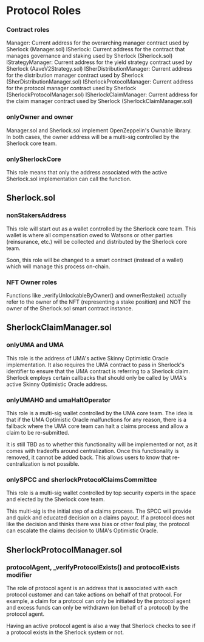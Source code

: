 # Protocol Roles

### Contract roles

Manager: Current address for the overarching manager contract used by Sherlock (Manager.sol)
ISherlock: Current address for the contract that manages governance and staking used by Sherlock (Sherlock.sol)
IStrategyManager: Current address for the yield strategy contract used by Sherlock (AaveV2Strategy.sol)
ISherDistributionManager: Current address for the distribution manager contract used by Sherlock (SherDistributionManager.sol)
ISherlockProtocolManager: Current address for the protocol manager contract used by Sherlock (SherlockProtocolManager.sol)
ISherlockClaimManager: Current address for the claim manager contract used by Sherlock (SherlockClaimManager.sol)

### onlyOwner and owner
Manager.sol and Sherlock.sol implement OpenZeppelin's Ownable library. In both cases, the owner address will be a multi-sig controlled by the Sherlock core team. 

### onlySherlockCore
This role means that only the address associated with the active Sherlock.sol implementation can call the function.

## Sherlock.sol

### nonStakersAddress
This role will start out as a wallet controlled by the Sherlock core team. This wallet is where all compensation owed to Watsons or other parties (reinsurance, etc.) will be collected and distributed by the Sherlock core team. 

Soon, this role will be changed to a smart contract (instead of a wallet) which will manage this process on-chain. 

### NFT Owner roles
Functions like _verifyUnlockableByOwner() and ownerRestake() actually refer to the owner of the NFT (representing a stake position) and NOT the owner of the Sherlock.sol smart contract instance. 

## SherlockClaimManager.sol

### onlyUMA and UMA
This role is the address of UMA's active Skinny Optimistic Oracle implementation. It also requires the UMA contract to pass in Sherlock's identifier to ensure that the UMA contract is referring to a Sherlock claim. Sherlock employs certain callbacks that should only be called by UMA's active Skinny Optimistic Oracle address. 

### onlyUMAHO and umaHaltOperator 
This role is a multi-sig wallet controlled by the UMA core team. The idea is that if the UMA Optimistic Oracle malfunctions for any reason, there is a fallback where the UMA core team can halt a claims process and allow a claim to be re-submitted. 

It is still TBD as to whether this functionality will be implemented or not, as it comes with tradeoffs around centralization. Once this functionality is removed, it cannot be added back. This allows users to know that re-centralization is not possible. 

### onlySPCC and sherlockProtocolClaimsCommittee
This role is a multi-sig wallet controlled by top security experts in the space and elected by the Sherlock core team. 

This multi-sig is the initial step of a claims process. The SPCC will provide and quick and educated decision on a claims payout. If a protocol does not like the decision and thinks there was bias or other foul play, the protocol can escalate the claims decision to UMA's Optimistic Oracle. 

## SherlockProtocolManager.sol

### protocolAgent, _verifyProtocolExists() and protocolExists modifier
The role of protocol agent is an address that is associated with each protocol customer and can take actions on behalf of that protocol. For example, a claim for a protocol can only be initiated by the protocol agent and excess funds can only be withdrawn (on behalf of a protocol) by the protocol agent. 

Having an active protocol agent is also a way that Sherlock checks to see if a protocol exists in the Sherlock system or not. 


